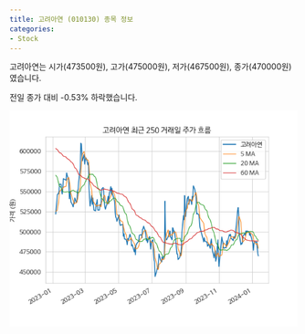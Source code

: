 ```yaml
---
title: 고려아연 (010130) 종목 정보
categories:
- Stock
---
```


고려아연는 시가(473500원), 고가(475000원), 저가(467500원), 종가(470000원)였습니다.

전일 종가 대비 -0.53% 하락했습니다.

<!-- more -->

![010130](/assets/stock_images/010130.png)